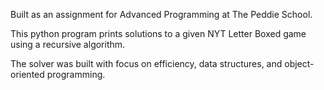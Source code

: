 Built as an assignment for Advanced Programming at The Peddie School.

This python program prints solutions to a given NYT Letter Boxed game using a recursive algorithm.

The solver was built with focus on efficiency, data structures, and object-oriented programming.
